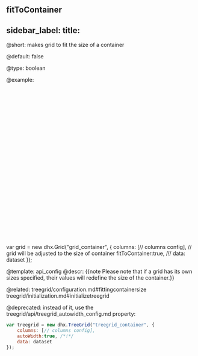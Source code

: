 fitToContainer
---
sidebar_label: 
title: 
---          

@short: 
makes grid to fit the size of a container


@default:
false


@type: boolean

@example: 
<div id="grid_container" style="width:600px;height:400px;"></div>


var grid = new dhx.Grid("grid_container", {
	columns: [// columns config],
    // grid will be adjusted to the size of container
	fitToContainer:true, /*!*/
	data: dataset
});


@template:	api_config
@descr: 
{{note Please note that if a grid has its own sizes specified, their values will redefine the size of the container.}}

@related: treegrid/configuration.md#fittingcontainersize
treegrid/initialization.md#initializetreegrid



@deprecated: instead of it, use the treegrid/api/treegrid_autowidth_config.md property:

~~~js
var treegrid = new dhx.TreeGrid("treegrid_container", {
    columns: [// columns config],
    autoWidth:true, /*!*/
    data: dataset
});
~~~